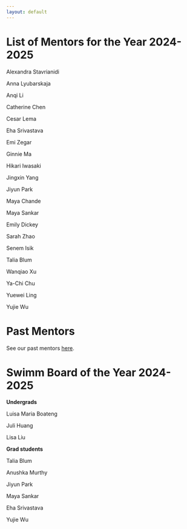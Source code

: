 ```yaml
---
layout: default
---
```


# List of Mentors for the Year 2024-2025

Alexandra Stavrianidi

Anna Lyubarskaja

Anqi Li

Catherine Chen

Cesar Lema

Eha Srivastava

Emi Zegar

Ginnie Ma

Hikari Iwasaki

Jingxin Yang


Jiyun Park

Maya Chande

Maya Sankar

Emily Dickey

Sarah Zhao

Senem Isik

Talia Blum

Wanqiao Xu

Ya-Chi Chu

Yuewei Ling

Yujie Wu






# Past Mentors
See our past mentors [here](https://swimm.stanford.edu/mentors3.html).
# Swimm Board of the Year 2024-2025


**Undergrads**

Luisa Maria Boateng 

Juli Huang 

Lisa Liu 


**Grad students**

Talia Blum

Anushka Murthy

Jiyun Park

Maya Sankar

Eha Srivastava 

Yujie Wu

